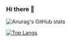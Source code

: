 ### Hi there 👋

![Anurag's GitHub stats](https://github-readme-stats.vercel.app/api?username=ktro2828&show_icons=true&theme=radical)

[![Top Langs](https://github-readme-stats.vercel.app/api/top-langs/?username=ktro2828)](https://github.com/anuraghazra/github-readme-stats)


<!--- **ktro2828/ktro2828** is a ✨ _special_ ✨ repository because its `README.md` (this file) appears on your GitHub profile.

Here are some ideas to get you started:

- 🔭 I’m currently working on ...
- 🌱 I’m currently learning ...
- 👯 I’m looking to collaborate on ...
- 🤔 I’m looking for help with ...
- 💬 Ask me about ...
- 📫 How to reach me: ...
- 😄 Pronouns: ...
- ⚡ Fun fact: ...
--->
